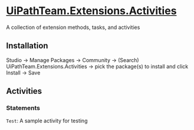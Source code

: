 # [UiPathTeam.Extensions.Activities](https://marketplace.uipath.com/listings/uipathteam-extensions-activities)

A collection of extension methods, tasks, and activities

## Installation
Studio -> Manage Packages -> Community -> (Search) UiPathTeam.Extensions.Activities -> pick the package(s) to install and click Install -> Save

## Activities
### Statements
`Test`: A sample activity for testing
